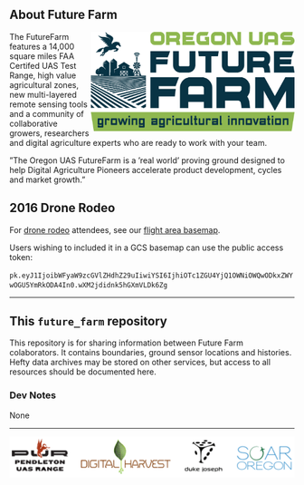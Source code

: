 

## About Future Farm

<img src="doc/img/logo.jpg" width="360" align="right">

The FutureFarm features a 14,000 square miles FAA Certifed UAS Test Range, high value agricultural zones, new multi-layered remote sensing tools and a community of collaborative growers, researchers and digital agriculture experts who are ready to work with your team.

”The Oregon UAS FutureFarm is a ’real world’ proving ground designed to help Digital Agriculture Pioneers accelerate product development, cycles and market growth.”


## 2016 Drone Rodeo

For [drone rodeo](http://www.pendletondrone.rodeo/) attendees, see our [flight area basemap](https://api.mapbox.com/v4/mariospeedwagon.114mcnb5/page.html?access_token=pk.eyJ1IjoibWFyaW9zcGVlZHdhZ29uIiwiYSI6IjhiOTc1ZGU4YjQ1OWNiOWQwODkxZWYwOGU5YmRkODA4In0.wXM2jdidnk5hGXmVLDk6Zg#16/45.8069/-119.0863).

Users wishing to included it in a GCS basemap can use the public access token:

`pk.eyJ1IjoibWFyaW9zcGVlZHdhZ29uIiwiYSI6IjhiOTc1ZGU4YjQ1OWNiOWQwODkxZWYwOGU5YmRkODA4In0.wXM2jdidnk5hGXmVLDk6Zg`

*** 

## This `future_farm` repository

This repository is for sharing information between Future Farm colaborators. It contains boundaries, ground sensor locations and histories. Hefty data archives may be stored on other services, but access to all resources should be documented here.

### Dev Notes

None

*** 
![Partners](doc/img/partners.PNG)


